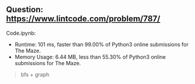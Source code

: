 ## Question: https://www.lintcode.com/problem/787/

Code.ipynb:
* Runtime: 101 ms, faster than 99.00% of Python3 online submissions for The Maze.
* Memory Usage: 6.44 MB, less than 55.30% of Python3 online submissions for The Maze.
> bfs + graph
